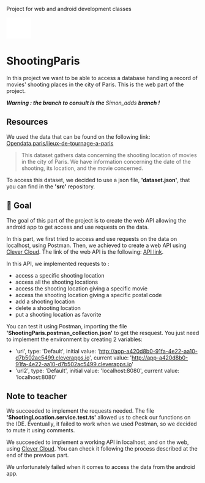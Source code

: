 Project for web and android development classes

[![Mines St Etienne](./logo.png)](https://www.mines-stetienne.fr/)

# ShootingParis 

In this project we want to be able to access a database handling a record of movies' shooting places in the city of Paris.
This is the web part of the project.

***Warning :  the branch to consult is the*** _Simon_adds_ ***branch !***

## Resources

We used the data that can be found on the following link:
[Opendata.paris/lieux-de-tournage-a-paris](https://opendata.paris.fr/explore/dataset/lieux-de-tournage-a-paris/information/?disjunctive.type_tournage&disjunctive.nom_tournage&disjunctive.nom_realisateur&disjunctive.nom_producteur&disjunctive.ardt_lieu)

> This dataset gathers data concerning the shooting location of movies in the city of Paris.
We have information concerning the date of the shooting, its location, and the movie concerned.

To access this dataset, we decided to use a json file, **'dataset.json'**, that you can find in the **'src'** repository.

## 📝 Goal

The goal of this part of the project is to create the web API allowing the android app to get access and use requests on the data.

In this part, we first tried to access and use requests on the data on localhost, using Postman.
Then, we achieved to create a web API using [Clever Cloud](https://www.clever-cloud.com/en/).
The link of the web API is the following: [API link](https://app-a420d8b0-91fa-4e22-aa10-d7b502ac5499.cleverapps.io/).

In this API, we implemented requests to :
- access a specific shooting location
- access all the shooting locations
- access the shooting location giving a specific movie
- access the shooting location giving a specific postal code
- add a shooting location
- delete a shooting location
- put a shooting location as favorite

You can test it using Postman, importing the file **'ShootingParis.postman_collection.json'** to get the resquest.
You just need to implement the environment by creating 2 variables:

- 'url', type: 'Default', initial value: 'http://app-a420d8b0-91fa-4e22-aa10-d7b502ac5499.cleverapps.io', current value: 'http://app-a420d8b0-91fa-4e22-aa10-d7b502ac5499.cleverapps.io'
- 'url2', type: 'Default', initial value: 'localhost:8080', current value: 'localhost:8080'

##  Note to teacher

We succeeded to implement the requests needed. The file **'ShootingLocation.service.test.ts'** allowed us to check our functions on the IDE. Eventually, it failed to work when we used Postman, so we decided to mute it using comments.

We succeeded to implement a working API in localhost, and on the web, using [Clever Cloud](https://www.clever-cloud.com/en/).
You can check it following the process described at the end of the previous part.

We unfortunately failed when it comes to access the data from the android app.

